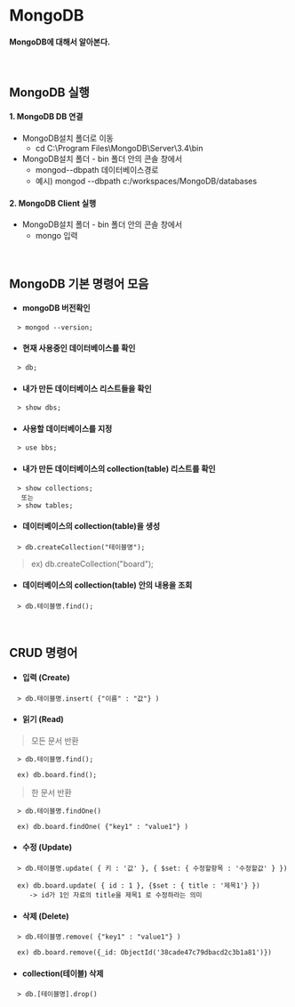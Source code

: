 # MongoDB
#### MongoDB에 대해서 알아본다.

<br>

## MongoDB 실행
#### 1. MongoDB DB 연결
- MongoDB설치 폴더로 이동
  - cd C:\Program Files\MongoDB\Server\3.4\bin
- MongoDB설치 폴더 - bin 폴더 안의 콘솔 창에서
  - mongod--dbpath 데이터베이스경로
  - 예시) mongod --dbpath c:/workspaces/MongoDB/databases

#### 2. MongoDB Client 실행
- MongoDB설치 폴더 - bin 폴더 안의 콘솔 창에서
  - mongo  입력

<br>

## MongoDB 기본 명령어 모음
- #### mongoDB 버전확인
```
  > mongod --version;
```

- #### 현재 사용중인 데이터베이스를 확인
```
  > db;
```

- #### 내가 만든 데이터베이스 리스트들을 확인
```
  > show dbs;
```

- #### 사용할 데이터베이스를 지정
```
  > use bbs;
```
- #### 내가 만든 데이터베이스의 collection(table) 리스트를 확인
```
  > show collections;
   또는
  > show tables;
```
- #### 데이터베이스의 collection(table)을 생성
```
  > db.createCollection("테이블명");
```
> ex) db.createCollection("board");

- #### 데이터베이스의 collection(table) 안의 내용을 조회
```
  > db.테이블명.find();
```
>

<br>

## CRUD 명령어

- #### 입력 (Create)
```
  > db.테이블명.insert( {"이름" : "값"} )
```

- #### 읽기 (Read)
> 모든 문서 반환
```
  > db.테이블명.find();

  ex) db.board.find();
```
> 한 문서 반환
```
  > db.테이블명.findOne()

  ex) db.board.findOne( {"key1" : "value1"} )
```

- #### 수정 (Update)
```
  > db.테이블명.update( { 키 : '값' }, { $set: { 수정할항목 : '수정할값' } })

  ex) db.board.update( { id : 1 }, {$set : { title : '제목1'} })
     -> id가 1인 자료의 title을 제목1 로 수정하라는 의미
```

- #### 삭제 (Delete)
```
  > db.테이블명.remove( {"key1" : "value1"} )

  ex) db.board.remove({_id: ObjectId('38cade47c79dbacd2c3b1a81')})
```

- #### collection(테이블) 삭제
```
  > db.[테이블명].drop()
```
